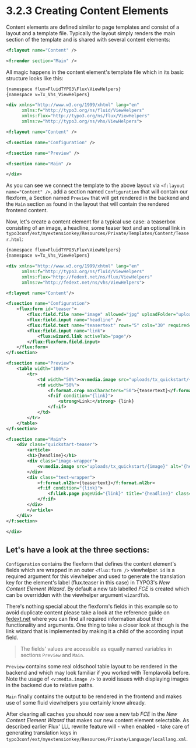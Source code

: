3.2.3 Creating Content Elements
===============================

Content elements are defined similar to page templates and consist of a layout and a template file. Typically the layout simply renders the main section of the template and is shared with several content elements:

```xml
<f:layout name="Content" />

<f:render section="Main" />
```

All magic happens in the content element's template file which in its basic structure looks like this:

```xml
{namespace flux=FluidTYPO3\Flux\ViewHelpers}
{namespace v=Tx_Vhs_ViewHelpers}

<div xmlns="http://www.w3.org/1999/xhtml" lang="en"
      xmlns:f="http://typo3.org/ns/fluid/ViewHelpers"
      xmlns:flux="http://typo3.org/ns/flux/ViewHelpers"
      xmlns:v="http://typo3.org/ns/vhs/ViewHelpers">

<f:layout name="Content" />

<f:section name="Configuration" />

<f:section name="Preview" />

<f:section name="Main" />

</div>
```

As you can see we connect the template to the above layout via ``<f:layout name="Content" />``, add a section named ``Configuration`` that will contain our flexform, a Section named ``Preview`` that will get rendered in the backend and the ``Main`` section as found in the layout that will contain the rendered frontend content.

Now, let's create a content element for a typical use case: a teaserbox consisting of an image, a headline, some teaser text and an optional link in ``typo3conf/ext/myextensionkey/Resources/Private/Templates/Content/Teaser.html``:

```xml
{namespace flux=FluidTYPO3\Flux\ViewHelpers}
{namespace v=Tx_Vhs_ViewHelpers}

<div xmlns="http://www.w3.org/1999/xhtml" lang="en"
      xmlns:f="http://typo3.org/ns/fluid/ViewHelpers"
      xmlns:flux="http://fedext.net/ns/flux/ViewHelpers"
      xmlns:v="http://fedext.net/ns/vhs/ViewHelpers">

<f:layout name="Content"/>

<f:section name="Configuration">
    <flux:form id="teaser">
        <flux:field.file name="image" allowed="jpg" uploadFolder="uploads/tx_quickstart" minItems="1" maxItems="1" size="1" />
        <flux:field.input name="headline" />
        <flux:field.text name="teasertext" rows="5" cols="30" required="TRUE" />
        <flux:field.input name="link">
            <flux:wizard.link activeTab="page"/>
        </flux:flexform.field.input>
    </flux:form>
</f:section>

<f:section name="Preview">
	<table width="100%">
	    <tr>
	        <td width="50%"><v:media.image src="uploads/tx_quickstart/{image}" alt="{headline}" width="100" /></td>
	        <td width="50%">
	            <f:format.crop maxCharacters="50">{teasertext}</f:format.crop>
	            <f:if condition="{link}">
	                <strong>Link:</strong> {link}
	            </f:if>
	        </td>
	    </tr>
	</table>
</f:section>

<f:section name="Main">
	<div class="quickstart-teaser">
	    <article>
	    <h1>{headline}</h1>
	    <div class="image-wrapper">
	        <v:media.image src="uploads/tx_quickstart/{image}" alt="{headline}" width="200" />
	    </div>
	    <div class="text-wrapper">
	        <f:format.nl2br>{teasertext}</f:format.nl2br>
	        <f:if condition="{link}">
	            <f:link.page pageUid="{link}" title="{headline}" class="readmore">read more</f:link.page>
	        </f:if>
	    </div>
	    </article>
	</div>
</f:section>

</div>
```

## Let's have a look at the three sections:

``Configuration`` contains the flexform that defines the content element's fields which are wrapped in an outer ``<flux:form />`` viewhelper. ``id`` is a required argument for this viewhelper and used to generate the translation key for the element's label (flux.teaser in this case) in TYPO3's _New Content Element Wizard_. By default a new tab labelled _FCE_ is created which can be overridden with the viewhelper argument ``wizardTab``.

There's nothing special about the flexform's fields in this example so to avoid duplicate content please take a look at the reference guide on [fedext.net](http://fluidtypo3.org/viewhelpers/flux.html) where you can find all required information about their functionality and arguments. One thing to take a closer look at though is the link wizard that is implemented by making it a child of the according input field.

> The fields' values are accessible as equally named variables in sections ``Preview`` and ``Main``.

``Preview`` contains some real oldschool table layout to be rendered in the backend and which may look familiar if you worked with Templavoilà before. Note the usage of ``<v:media.image />`` to avoid issues with displaying images in the backend due to relative paths.

``Main`` finally contains the output to be rendered in the frontend and makes use of some fluid viewhelpers you certainly know already.

After clearing all caches you should now see a new tab _FCE_ in the _New Content Element Wizard_ that makes our new content element selectable. As described earlier Flux' LLL rewrite feature will - when enabled - take care of generating translation keys in ``typo3conf/ext/myextensionkey/Resources/Private/Language/locallang.xml``.

